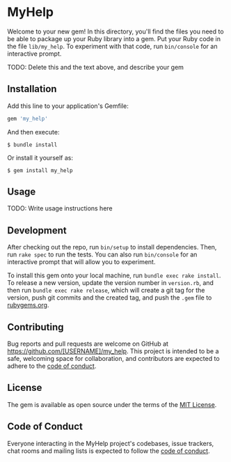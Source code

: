 # MyHelp

Welcome to your new gem! In this directory, you'll find the files you need to be able to package up your Ruby library into a gem. Put your Ruby code in the file `lib/my_help`. To experiment with that code, run `bin/console` for an interactive prompt.

TODO: Delete this and the text above, and describe your gem

## Installation

Add this line to your application's Gemfile:

```ruby
gem 'my_help'
```

And then execute:

    $ bundle install

Or install it yourself as:

    $ gem install my_help

## Usage

TODO: Write usage instructions here

## Development

After checking out the repo, run `bin/setup` to install dependencies. Then, run `rake spec` to run the tests. You can also run `bin/console` for an interactive prompt that will allow you to experiment.

To install this gem onto your local machine, run `bundle exec rake install`. To release a new version, update the version number in `version.rb`, and then run `bundle exec rake release`, which will create a git tag for the version, push git commits and the created tag, and push the `.gem` file to [rubygems.org](https://rubygems.org).

## Contributing

Bug reports and pull requests are welcome on GitHub at https://github.com/[USERNAME]/my_help. This project is intended to be a safe, welcoming space for collaboration, and contributors are expected to adhere to the [code of conduct](https://github.com/[USERNAME]/my_help/blob/main/CODE_OF_CONDUCT.md).

## License

The gem is available as open source under the terms of the [MIT License](https://opensource.org/licenses/MIT).

## Code of Conduct

Everyone interacting in the MyHelp project's codebases, issue trackers, chat rooms and mailing lists is expected to follow the [code of conduct](https://github.com/[USERNAME]/my_help/blob/main/CODE_OF_CONDUCT.md).

